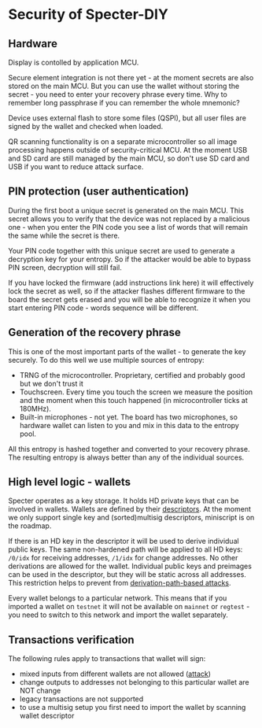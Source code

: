 # Security of Specter-DIY

## Hardware

Display is contolled by application MCU. 

Secure element integration is not there yet - at the moment secrets are also stored on the main MCU. But you can use the wallet without storing the secret - you need to enter your recovery phrase every time. Why to remember long passphrase if you can remember the whole mnemonic?

Device uses external flash to store some files (QSPI), but all user files are signed by the wallet and checked when loaded.

QR scanning functionality is on a separate microcontroller so all image processing happens outside of security-critical MCU. At the moment USB and SD card are still managed by the main MCU, so don't use SD card and USB if you want to reduce attack surface.

## PIN protection (user authentication)

During the first boot a unique secret is generated on the main MCU. This secret allows you to verify that the device was not replaced by a malicious one - when you enter the PIN code you see a list of words that will remain the same while the secret is there.

Your PIN code together with this unique secret are used to generate a decryption key for your entropy. So if the attacker would be able to bypass PIN screen, decryption will still fail.

If you have locked the firmware (add instructions link here) it will effectively lock the secret as well, so if the attacker flashes different firmware to the board the secret gets erased and you will be able to recognize it when you start entering PIN code - words sequence will be different.

## Generation of the recovery phrase

This is one of the most important parts of the wallet - to generate the key securely. To do this well we use multiple sources of entropy:

- TRNG of the microcontroller. Proprietary, certified and probably good but we don't trust it
- Touchscreen. Every time you touch the screen we measure the position and the moment when this touch happened (in microcontroller ticks at 180MHz).
- Built-in microphones - not yet. The board has two microphones, so hardware wallet can listen to you and mix in this data to the entropy pool.

All this entropy is hashed together and converted to your recovery phrase. The resulting entropy is always better than any of the individual sources.

## High level logic - wallets

Specter operates as a key storage. It holds HD private keys that can be involved in wallets. Wallets are defined by their [descriptors](https://github.com/bitcoin/bitcoin/blob/master/doc/descriptors.md). At the moment we only support single key and (sorted)multisig descriptors, miniscript is on the roadmap.

If there is an HD key in the descriptor it will be used to derive individual public keys. The same non-hardened path will be applied to all HD keys: `/0/idx` for receiving addresses, `/1/idx` for change addresses. No other derivations are allowed for the wallet. Individual public keys and preimages can be used in the descriptor, but they will be static across all addresses. This restriction helps to prevent from [derivation-path-based attacks](https://thecharlatan.github.io/Ransom-Coldcard/).

Every wallet belongs to a particular network. This means that if you imported a wallet on `testnet` it will not be available on `mainnet` or `regtest` - you need to switch to this network and import the wallet separately.

## Transactions verification

The following rules apply to transactions that wallet will sign:

- mixed inputs from different wallets are not allowed ([attack](https://blog.trezor.io/details-of-the-multisig-change-address-issue-and-its-mitigation-6370ad73ed2a))
- change outputs to addresses not belonging to this particular wallet are NOT change
- legacy transactions are not supported
- to use a multisig setup you first need to import the wallet by scanning wallet descriptor

